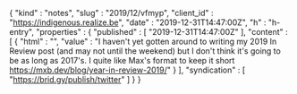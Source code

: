 {
  "kind" : "notes",
  "slug" : "2019/12/vfmyp",
  "client_id" : "https://indigenous.realize.be",
  "date" : "2019-12-31T14:47:00Z",
  "h" : "h-entry",
  "properties" : {
    "published" : [ "2019-12-31T14:47:00Z" ],
    "content" : [ {
      "html" : "",
      "value" : "I haven't yet gotten around to writing my 2019 In Review post (and may not until the weekend) but I don't think it's going to be as long as 2017's. I quite like Max's format to keep it short https://mxb.dev/blog/year-in-review-2019/"
    } ],
    "syndication" : [ "https://brid.gy/publish/twitter" ]
  }
}
